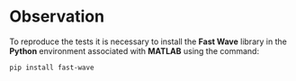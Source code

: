 # Observation

To reproduce the tests it is necessary to install the **Fast Wave** library in the **Python** environment associated with **MATLAB** using the command:

```bash
pip install fast-wave
``` 